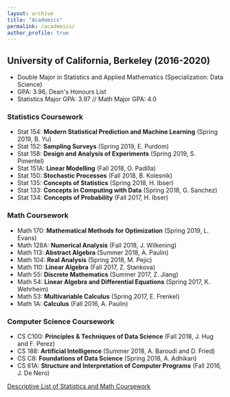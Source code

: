 ```yaml
---
layout: archive
title: "Academics"
permalink: /academics/
author_profile: true
---
```


## University of California, Berkeley (2016-2020)
- Double Major in Statistics and Applied Mathematics (Specialization: Data Science)
- GPA: 3.96, Dean's Honours List
- Statistics Major GPA: 3.97 // Math Major GPA: 4.0

### Statistics Coursework

- Stat 154: **Modern Statistical Prediction and Machine Learning** (Spring 2019, B. Yu)
- Stat 152: **Sampling Surveys** (Spring 2019, E. Purdom)
- Stat 158: **Design and Analysis of Experiments** (Spring 2019, S. Pimentel)
- Stat 151A: **Linear Modelling** (Fall 2018, O. Padilla)
- Stat 150: **Stochastic Processes** (Fall 2018, B. Kolesnik)
- Stat 135: **Concepts of Statistics** (Spring 2018, H. Ibser)
- Stat 133: **Concepts in Computing with Data** (Spring 2018, G. Sanchez)
- Stat 134: **Concepts of Probability** (Fall 2017, H. Ibser)

### Math Coursework

- Math 170: **Mathematical Methods for Optimization** (Spring 2019, L. Evans)
- Math 128A: **Numerical Analysis** (Fall 2018, J. Wilkening)
- Math 113: **Abstract Algebra** (Summer 2018, A. Paulin)
- Math 104: **Real Analysis** (Spring 2018, M. Pejic)
- Math 110: **Linear Algebra** (Fall 2017, Z. Stankova)
- Math 55: **Discrete Mathematics** (Summer 2017, Z. Jiang)
- Math 54: **Linear Algebra and Differential Equations** (Spring 2017, K. Wehrheim)
- Math 53: **Multivariable Calculus** (Spring 2017, E. Frenkel)
- Math 1A: **Calculus** (Fall 2016, A. Paulin)

### Computer Science Coursework

- CS C100: **Principles & Techniques of Data Science** (Fall 2018, J. Hug and F. Perez)
- CS 188: **Artificial Intelligence** (Summer 2018,  A. Baroudi and D. Fried)
- CS C8: **Foundations of Data Science** (Spring 2018, A. Adhikari)
- CS 61A: **Structure and Interpretation of Computer Programs** (Fall 2016, J. De Nero)

[Descriptive List of Statistics and Math Coursework](https:/hLuo27.github.io/files/Descriptive_List_of_Statistics_and_Math_Coursework.pdf)